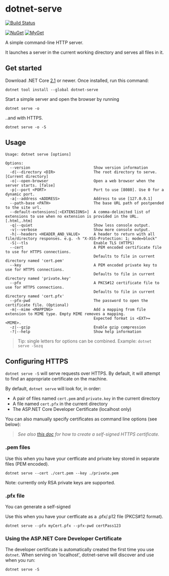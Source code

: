 dotnet-serve
============

[![Build Status](https://dev.azure.com/natemcmaster/github/_apis/build/status/dotnet-serve)](https://dev.azure.com/natemcmaster/github/_build/latest?definitionId=1)

[![NuGet][main-nuget-badge]][main-nuget] [![MyGet][main-myget-badge]][main-myget]

[main-nuget]: https://www.nuget.org/packages/dotnet-serve/
[main-nuget-badge]: https://img.shields.io/nuget/v/dotnet-serve.svg?style=flat-square&label=nuget
[main-myget]: https://www.myget.org/feed/natemcmaster/package/nuget/dotnet-serve
[main-myget-badge]: https://img.shields.io/www.myget/natemcmaster/vpre/dotnet-serve.svg?style=flat-square&label=myget

A simple command-line HTTP server.

It launches a server in the current working directory and serves all files in it.

## Get started

Download .NET Core [2.1](https://get.dot.net) or newer.
Once installed, run this command:

```
dotnet tool install --global dotnet-serve
```

Start a simple server and open the browser by running

```
dotnet serve -o
```

..and with HTTPS.
```
dotnet serve -o -S
```

## Usage

```
Usage: dotnet serve [options]

Options:
  --version                            Show version information
  -d|--directory <DIR>                 The root directory to serve. [Current directory]
  -o|--open-browser                    Open a web browser when the server starts. [false]
  -p|--port <PORT>                     Port to use [8080]. Use 0 for a dynamic port.
  -a|--address <ADDRESS>               Address to use [127.0.0.1]
  --path-base <PATH>                   The base URL path of postpended to the site url.
  --default-extensions[:<EXTENSIONS>]  A comma-delimited list of extensions to use when no extension is provided in the URL. [.html,.htm]
  -q|--quiet                           Show less console output.
  -v|--verbose                         Show more console output.
  -h|--headers <HEADER_AND_VALUE>      A header to return with all file/directory responses. e.g. -h "X-XSS-Protection: 1; mode=block"
  -S|--tls                             Enable TLS (HTTPS)
  --cert                               A PEM encoded certificate file to use for HTTPS connections.
                                       Defaults to file in current directory named 'cert.pem'
  --key                                A PEM encoded private key to use for HTTPS connections.
                                       Defaults to file in current directory named 'private.key'
  --pfx                                A PKCS#12 certificate file to use for HTTPS connections.
                                       Defaults to file in current directory named 'cert.pfx'
  --pfx-pwd                            The password to open the certificate file. (Optional)
  -m|--mime <MAPPING>                  Add a mapping from file extension to MIME type. Empty MIME removes a mapping.
                                       Expected format is <EXT>=<MIME>.
  -z|--gzip                            Enable gzip compression
  -?|--help                            Show help information
```

> Tip: single letters for options can be combined. Example: `dotnet serve -Sozq`

## Configuring HTTPS

`dotnet serve -S` will serve requests over HTTPS. By default, it will attempt to find an appropriate certificate
on the machine.

By default, `dotnet serve` will look for, in order:
 - A pair of files named `cert.pem` and `private.key` in the current directory
 - A file named `cert.pfx` in the current directory
 - The ASP.NET Core Developer Certificate (localhost only)

You can also manually specify certificates as command line options (see below):

> _See also [this doc](./docs/GenerateCert.md) for how to create a self-signed HTTPS certificate._

### .pem files

Use this when you have your certficate and private key stored in separate files (PEM encoded).
```
dotnet serve --cert ./cert.pem --key ./private.pem
```

Note: currently only RSA private keys are supported.

### .pfx file

You can generate a self-signed

Use this when you have your certficate as a .pfx/.p12 file (PKCS#12 format).
```
dotnet serve --pfx myCert.pfx --pfx-pwd certPass123
```

### Using the ASP.NET Core Developer Certificate

The developer certificate is automatically created the first time you use `dotnet`.
When serving on 'localhost', dotnet-serve will discover and use when you run:

```
dotnet serve -S
```
